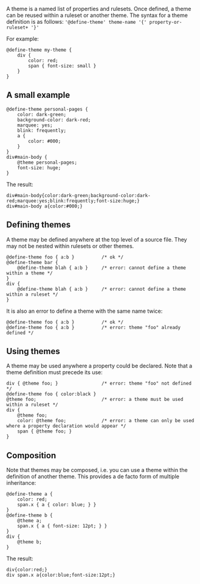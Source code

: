 A theme is a named list of properties and rulesets. Once defined, a theme can be reused within a ruleset or another theme. The syntax for a theme definition is as follows: `'@define-theme' theme-name '{' property-or-ruleset+ '}'`

For example:

```
@define-theme my-theme {
    div {
        color: red;
        span { font-size: small }
    }
}
```

## A small example

```
@define-theme personal-pages {
    color: dark-green;
    background-color: dark-red;
    marquee: yes;
    blink: frequently;
    a {
        color: #000;
    }
}
div#main-body {
    @theme personal-pages;
    font-size: huge;
}
```

The result:

```
div#main-body{color:dark-green;background-color:dark-red;marquee:yes;blink:frequently;font-size:huge;}
div#main-body a{color:#000;}
```

## Defining themes

A theme may be defined anywhere at the top level of a source file. They may not be nested within rulesets or other themes.

```
@define-theme foo { a:b }          /* ok */
@define-theme bar {
    @define-theme blah { a:b }     /* error: cannot define a theme within a theme */
}
div {
    @define-theme blah { a:b }     /* error: cannot define a theme within a ruleset */
}
```

It is also an error to define a theme with the same name twice:

```
@define-theme foo { a:b }          /* ok */
@define-theme foo { a:b }          /* error: theme "foo" already defined */
```

## Using themes

A theme may be used anywhere a property could be declared. Note that a theme definition must precede its use:

```
div { @theme foo; }                /* error: theme "foo" not defined */
@define-theme foo { color:black }
@theme foo;                        /* error: a theme must be used within a ruleset */
div {
    @theme foo;
    color: @theme foo;             /* error: a theme can only be used where a property declaration would appear */
    span { @theme foo; }
}
```

## Composition

Note that themes may be composed, i.e. you can use a theme within the definition of another theme. This provides a de facto form of multiple inheritance:

```
@define-theme a {
    color: red;
    span.x { a { color: blue; } }
}
@define-theme b {
    @theme a;
    span.x { a { font-size: 12pt; } }
}
div {
    @theme b;
}
```

The result:

```
div{color:red;}
div span.x a{color:blue;font-size:12pt;}
```
